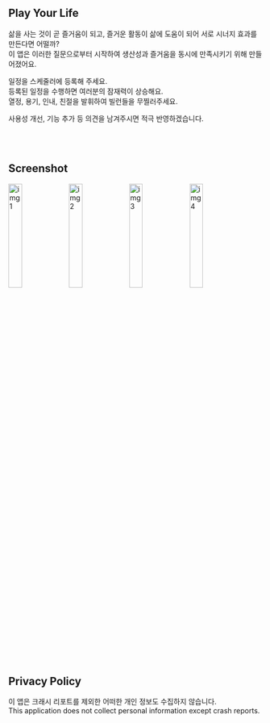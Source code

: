 ## Play Your Life
삶을 사는 것이 곧 즐거움이 되고, 즐거운 활동이 삶에 도움이 되어 서로 시너지 효과를 만든다면 어떨까?   
이 앱은 이러한 질문으로부터 시작하여 생산성과 즐거움을 동시에 만족시키기 위해 만들어졌어요.   

일정을 스케줄러에 등록해 주세요.   
등록된 일정을 수행하면 여러분의 잠재력이 상승해요.   
열정, 용기, 인내, 친절을 발휘하여 빌런들을 무찔러주세요.

사용성 개선, 기능 추가 등 의견을 남겨주시면 적극 반영하겠습니다.

<br />
<br />



## Screenshot
<img src="https://user-images.githubusercontent.com/56178052/156701073-b9d34f1b-73cd-4949-98c2-40cf6139ca36.png" width="23%" height="23%" title="img1" alt="img1"> </img> <img src="https://user-images.githubusercontent.com/56178052/156701078-a992ef85-ded3-4b66-bb6d-8c3f538c59d0.png" width="23%" height="23%" title="img2" alt="img2"></img> <img src="https://user-images.githubusercontent.com/56178052/156701080-5ed30bfc-6106-4a49-928f-b6044246b6e2.png" width="23%" height="23%" title="img3" alt="img3"> </img> <img src="https://user-images.githubusercontent.com/56178052/156701083-3da6bc93-560b-40d9-96d4-2c16c7fa174f.png" width="23%" height="23%" title="img4" alt="img4"></img>


<br />
<br />



## Privacy Policy
이 앱은 크래시 리포트를 제외한 어떠한 개인 정보도 수집하지 않습니다.   
This application does not collect personal information except crash reports.



